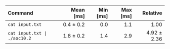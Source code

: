 | Command | Mean [ms] | Min [ms] | Max [ms] | Relative |
|:---|---:|---:|---:|---:|
| `cat input.txt` | 0.4 ± 0.2 | 0.0 | 1.1 | 1.00 |
| `cat input.txt \| ./aoc10.2` | 1.8 ± 0.2 | 1.4 | 2.9 | 4.92 ± 2.36 |
